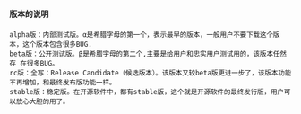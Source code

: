 #### 版本的说明
    alpha版：内部测试版。α是希腊字母的第一个，表示最早的版本，一般用户不要下载这个版本，这个版本包含很多BUG.
    beta版：公开测试版。β是希腊字母的第二个,主要是给用户和忠实用户测试用的，该版本任然存 在很多BUG。 
    rc版：全写：Release Candidate（候选版本）。该版本又较beta版更进一步了，该版本功能不再增加，和最终发布版功能一样。
    stable版：稳定版。在开源软件中，都有stable版，这个就是开源软件的最终发行版，用户可以放心大胆的用了。